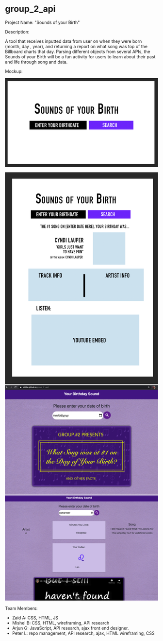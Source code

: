 # group_2_api

Project Name: "Sounds of your Birth"

Description:

A tool that receives inputted data from user on when they were born (month, day , year), and returning a report on what song was top of the Billboard charts that day.
Parsing different objects from several APIs, the Sounds of your Birth will be a fun activity for users to learn about their past and life through song and data.

Mockup:


![screenshot readme](assets/one.png)


![screenshoot readme](assets/two.png)
![screenshoot readme](assets/three.png)
![Screenshot readme](/assets/four.png)



Team Members:
- Zaid A: CSS, HTML, JS
- Mishel B: CSS, HTML, wireframing, API research
- Arjun G: JavaScript, API research, ajax front end designer.
- Peter L: repo management, API research, ajax, HTML wireframing, CSS


